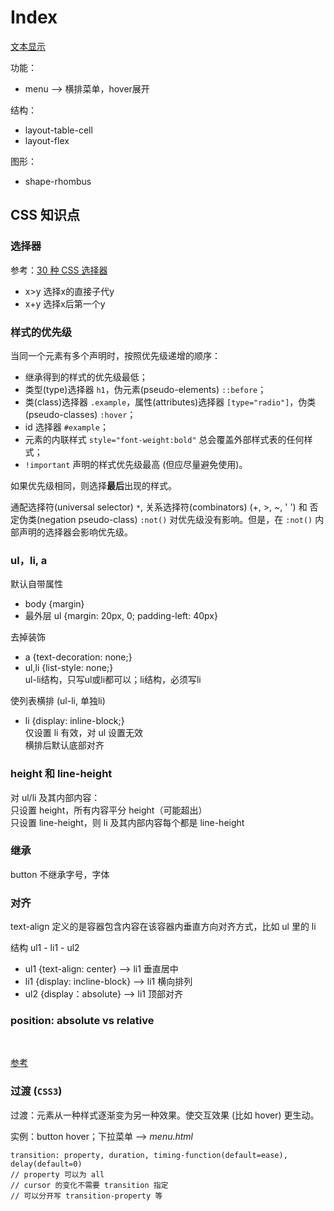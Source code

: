 # Index

[文本显示]()

功能：
- menu --> 横排菜单，hover展开

结构：
- layout-table-cell
- layout-flex

图形：
- shape-rhombus

## CSS 知识点

### 选择器

参考：[30 种 CSS 选择器](http://yanhaijing.com/css/2014/01/04/the-30-css-selectors-you-must-memorize/)

* x>y 选择x的直接子代y
* x+y 选择x后第一个y

### 样式的优先级

当同一个元素有多个声明时，按照优先级递增的顺序：

* 继承得到的样式的优先级最低；
* 类型(type)选择器 `h1`，伪元素(pseudo-elements) `::before`；
* 类(class)选择器 `.example`，属性(attributes)选择器 `[type="radio"]`，伪类(pseudo-classes) `:hover`；
* id 选择器 `#example`；
* 元素的内联样式 `style="font-weight:bold"` 总会覆盖外部样式表的任何样式；
* `!important` 声明的样式优先级最高 (但应尽量避免使用)。

如果优先级相同，则选择**最后**出现的样式。

通配选择符(universal selector) `*`, 关系选择符(combinators) (+, >, ~, ' ') 和 否定伪类(negation pseudo-class) `:not()` 对优先级没有影响。但是，在 `:not()` 内部声明的选择器会影响优先级。

### ul，li, a

默认自带属性

* body {margin}
* 最外层 ul {margin: 20px, 0; padding-left: 40px}

去掉装饰

* a {text-decoration: none;}
* ul,li {list-style: none;}<br>ul-li结构，只写ul或li都可以；li结构，必须写li

使列表横排 (ul-li, 单独li)

* li {display: inline-block;}<br>仅设置 li 有效，对 ul 设置无效<br>横排后默认底部对齐

### height 和 line-height

对 ul/li 及其内部内容：<br>
只设置 height，所有内容平分 height（可能超出）<br>
只设置 line-height，则 li 及其内部内容每个都是 line-height

### 继承

button 不继承字号，字体

### 对齐

text-align 定义的是容器包含内容在该容器内垂直方向对齐方式，比如 ul 里的 li

结构 ul1 - li1 - ul2

* ul1 {text-align: center} --> li1 垂直居中
* li1 {display: incline-block} --> li1 横向排列
* ul2 {display：absolute} --> li1 顶部对齐

### position: absolute vs relative

<br>

[参考](https://segmentfault.com/a/1190000010780991)

### 过渡  (`CSS3`)

过渡：元素从一种样式逐渐变为另一种效果。使交互效果 (比如 hover) 更生动。

实例：button hover；下拉菜单 --> _menu.html_

```
transition: property, duration, timing-function(default=ease), delay(default=0)
// property 可以为 all
// cursor 的变化不需要 transition 指定
// 可以分开写 transition-property 等
```